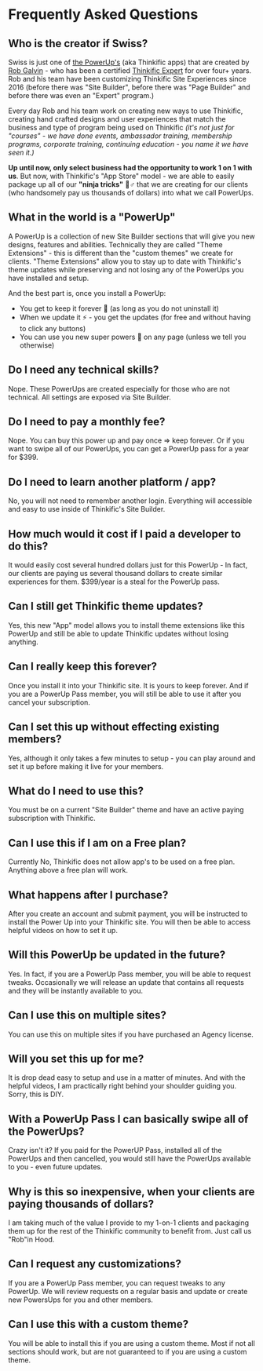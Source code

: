 # Frequently Asked Questions

## Who is the creator if Swiss?

Swiss is just one of [the PowerUp's](https://powerups.thinkific.com/) \(aka Thinkific apps\) that are created by [Rob Galvin](https://www.robgalvin.co/) - who has been a certified [Thinkific Expert](https://www.thinkific.com/experts/site-creation-experts/rob-galvin/) for over four+ years. Rob and his team have been customizing Thinkific Site Experiences since 2016 \(before there was "Site Builder", before there was "Page Builder" and before there was even an "Expert" program.\)

Every day Rob and his team work on creating new ways to use Thinkific, creating hand crafted designs and user experiences that match the business and type of program being used on Thinkific _\(it's not just for "courses" - we have done events, ambassador training, membership programs, corporate training, continuing education - you name it we have seen it.\)_

**Up until now, only select business had the opportunity to work 1 on 1 with us**. But now, with Thinkific's "App Store" model - we are able to easily package up all of our **"ninja tricks"** 🧙♂ that we are creating for our clients \(who handsomely pay us thousands of dollars\) into what we call PowerUps.

## What in the world is a "PowerUp"

A PowerUp is a collection of new Site Builder sections that will give you new designs, features and abilities. Technically they are called "Theme Extensions" - this is different than the "custom themes" we create for clients. "Theme Extensions" allow you to stay up to date with Thinkific's theme updates while preserving and not losing any of the PowerUps you have installed and setup.

And the best part is, once you install a PowerUp:

* You get to keep it forever 📆 \(as long as you do not uninstall it\)
* When we update it ⚡ - you get the updates \(for free and without having to click any buttons\)
* You can use you new super powers 🦸 on any page \(unless we tell you otherwise\)

## Do I need any technical skills?

Nope. These PowerUps are created especially for those who are not technical. All settings are exposed via Site Builder.

## Do I need to pay a monthly fee?

Nope. You can buy this power up and pay once =&gt; keep forever. Or if you want to swipe all of our PowerUps, you can get a PowerUp pass for a year for $399.

## Do I need to learn another platform / app?

No, you will not need to remember another login. Everything will accessible and easy to use inside of Thinkific's Site Builder.

## How much would it cost if I paid a developer to do this?

It would easily cost several hundred dollars just for this PowerUp - In fact, our clients are paying us several thousand dollars to create similar experiences for them. $399/year is a steal for the PowerUp pass.

## Can I still get Thinkific theme updates?

Yes, this new "App" model allows you to install theme extensions like this PowerUp and still be able to update Thinkific updates without losing anything.

## Can I really keep this forever?

Once you install it into your Thinkific site. It is yours to keep forever. And if you are a PowerUp Pass member, you will still be able to use it after you cancel your subscription.

## Can I set this up without effecting existing members?

Yes, although it only takes a few minutes to setup - you can play around and set it up before making it live for your members.

## What do I need to use this?

You must be on a current "Site Builder" theme and have an active paying subscription with Thinkific.

## Can I use this if I am on a Free plan?

Currently No, Thinkific does not allow app's to be used on a free plan. Anything above a free plan will work.

## What happens after I purchase?

After you create an account and submit payment, you will be instructed to install the Power Up into your Thinkific site. You will then be able to access helpful videos on how to set it up.

## Will this PowerUp be updated in the future?

Yes. In fact, if you are a PowerUp Pass member, you will be able to request tweaks. Occasionally we will release an update that contains all requests and they will be instantly available to you.

## Can I use this on multiple sites?

You can use this on multiple sites if you have purchased an Agency license.

## Will you set this up for me?

It is drop dead easy to setup and use in a matter of minutes. And with the helpful videos, I am practically right behind your shoulder guiding you. Sorry, this is DIY.

## With a PowerUp Pass I can basically swipe all of the PowerUps?

Crazy isn't it? If you paid for the PowerUP Pass, installed all of the PowerUps and then cancelled, you would still have the PowerUps available to you - even future updates.

## Why is this so inexpensive, when your clients are paying thousands of dollars?

I am taking much of the value I provide to my 1-on-1 clients and packaging them up for the rest of the Thinkific community to benefit from. Just call us "Rob"in Hood.

## Can I request any customizations?

If you are a PowerUp Pass member, you can request tweaks to any PowerUp. We will review requests on a regular basis and update or create new PowersUps for you and other members.

## Can I use this with a custom theme?

You will be able to install this if you are using a custom theme. Most if not all sections should work, but are not guaranteed to if you are using a custom theme.

